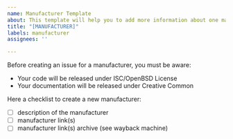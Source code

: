 ```yaml
---
name: Manufacturer Template
about: This template will help you to add more information about one manufacturer.
title: "[MANUFACTURER]"
labels: manufacturer
assignees: ''

---
```


Before creating an issue for a manufacturer, you must be aware:
- Your code will be released under ISC/OpenBSD License
- Your documentation will be released under Creative Common

Here a checklist to create a new manufacturer:

- [ ] description of the manufacturer
- [ ] manufacturer link(s)
- [ ] manufacturer link(s) archive (see wayback machine)
